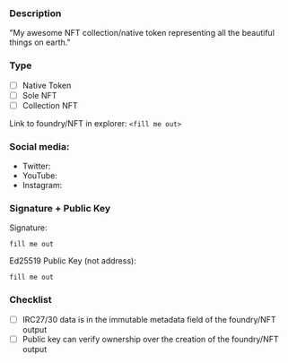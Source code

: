 ### Description

"My awesome NFT collection/native token representing all the beautiful things on earth."

### Type
- [ ] Native Token
- [ ] Sole NFT
- [ ] Collection NFT

Link to foundry/NFT in explorer: `<fill me out>`

### Social media:
- Twitter:
- YouTube:
- Instagram:

### Signature + Public Key

Signature:
```
fill me out
```

Ed25519 Public Key (not address):
```
fill me out
```

### Checklist
- [ ] IRC27/30 data is in the immutable metadata field of the foundry/NFT output
- [ ] Public key can verify ownership over the creation of the foundry/NFT output